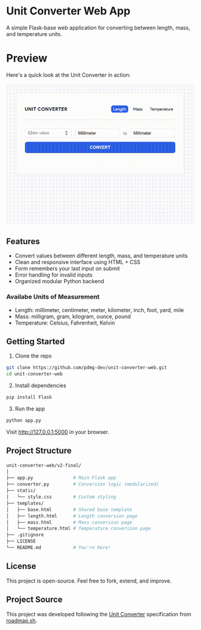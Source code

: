 # Unit Converter Web App

A simple Flask-base web application for converting between length, mass, and temperature units.

# Preview

Here's a quick look at the Unit Converter in action:

![Unit Converter Demo](assets/demo.gif)

## Features

- Convert values between different length, mass, and temperature units
- Clean and responsive interface using HTML + CSS
- Form remembers your last input on submit
- Error handling for invalid inputs
- Organized modular Python backend

### Availabe Units of Measurement

- Length: millimeter, centimeter, meter, kilometer, inch, foot, yard, mile
- Mass: milligram, gram, kilogram, ounce, pound
- Temperature: Celsius, Fahrenheit, Kelvin

## Getting Started

1. Clone the repo

```bash
git clone https://github.com/pdmg-dev/unit-converter-web.git
cd unit-converter-web
```

2. Install dependencies

```bash
pip install Flask
```

3. Run the app

```bash
python app.py
```

Visit http://127.0.0.1:5000 in your browser.

## Project Structure

```bash
unit-converter-web/v2-final/
│
├── app.py               # Main Flask app
├── converter.py         # Conversion logic (modularized)
├── static/
│   └── style.css        # Custom styling
├── templates/
│   ├── base.html        # Shared base template
│   ├── length.html      # Length conversion page
│   ├── mass.html        # Mass conversion page
│   └── temperature.html # Temperature conversion page
├── .gitignore
├── LICENSE
└── README.md            # You're here!
```

## License

This project is open-source. Feel free to fork, extend, and improve.

## Project Source

This project was developed following the [Unit Converter](https://roadmap.sh/projects/unit-converter) specification from [roadmap.sh](https://roadmap.sh/).
